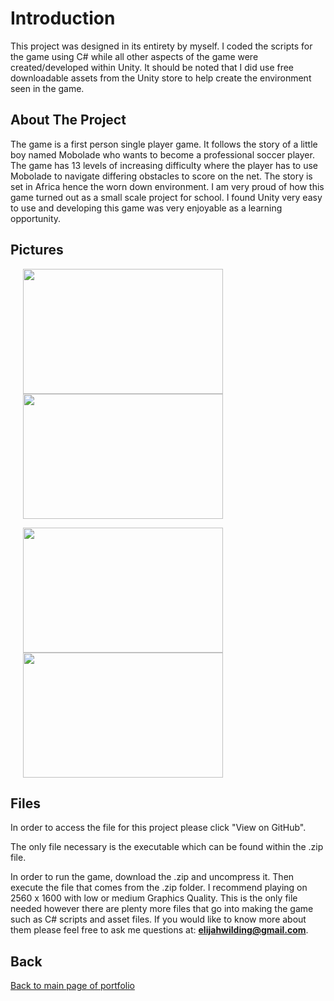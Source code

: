 # Introduction

This project was designed in its entirety by myself. I coded the scripts for the game using C# while all other aspects of the game were created/developed within Unity. It should be noted that I did use free downloadable assets from the Unity store to help create the environment seen in the game.

## About The Project

The game is a first person single player game. It follows the story of a little boy named Mobolade who wants to become a professional soccer player. The game has 13 levels of increasing difficulty where the player has to use Mobolade to navigate differing obstacles to score on the net. The story is set in Africa hence the worn down environment. I am very proud of how this game turned out as a small scale project for school. I found Unity very easy to use and developing this game was very enjoyable as a learning opportunity.

## Pictures

<img align="center" width="320" height="200" hspace="20" src="https://user-images.githubusercontent.com/33875832/44124681-65d25050-9ffc-11e8-8bea-dc4a1154491c.png"><img align="center" width="320" height="200" hspace="20" src="https://user-images.githubusercontent.com/33875832/44124759-ce47e348-9ffc-11e8-80f5-a95e04e283b6.png">

<img align="center" width="320" height="200" hspace="20" src=""><img align="center" width="320" height="200" hspace="20" src="">


## Files

In order to access the file for this project please click "View on GitHub". 

The only file necessary is the executable which can be found within the .zip file.

In order to run the game, download the .zip and uncompress it. Then execute the file that comes from the .zip folder. I recommend playing on 2560 x 1600 with low or medium Graphics Quality. This is the only file needed however there are plenty more files that go into making the game such as C# scripts and asset files. If you would like to know more about them please feel free to ask me questions at: **elijahwilding@gmail.com**.

## Back

[Back to main page of portfolio](https://wildingelijah.github.io/)
